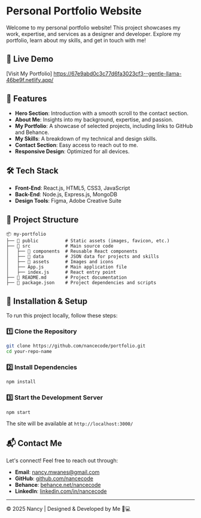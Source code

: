 # Personal Portfolio Website

Welcome to my personal portfolio website! This project showcases my work, expertise, and services as a designer and developer. Explore my portfolio, learn about my skills, and get in touch with me!

## 🚀 Live Demo
[Visit My Portfolio] https://67e9abd0c3c77d6fa3023cf3--gentle-llama-46be9f.netlify.app/ 

## 📌 Features
- **Hero Section**: Introduction with a smooth scroll to the contact section.
- **About Me**: Insights into my background, expertise, and passion.
- **My Portfolio**: A showcase of selected projects, including links to GitHub and Behance.
- **My Skills**: A breakdown of my technical and design skills.
- **Contact Section**: Easy access to reach out to me.
- **Responsive Design**: Optimized for all devices.

## 🛠️ Tech Stack
- **Front-End**: React.js, HTML5, CSS3, JavaScript
- **Back-End**: Node.js, Express.js, MongoDB
- **Design Tools**: Figma, Adobe Creative Suite

## 📂 Project Structure
```
📦 my-portfolio
├── 📁 public          # Static assets (images, favicon, etc.)
├── 📁 src             # Main source code
│   ├── 📁 components  # Reusable React components
│   ├── 📁 data        # JSON data for projects and skills
│   ├── 📁 assets      # Images and icons
│   ├── App.js        # Main application file
│   ├── index.js      # React entry point
├── 📄 README.md       # Project documentation
├── 📄 package.json    # Project dependencies and scripts
```

## 🔧 Installation & Setup
To run this project locally, follow these steps:

### 1️⃣ Clone the Repository
```sh
git clone https://github.com/nancecode/portfolio.git
cd your-repo-name
```

### 2️⃣ Install Dependencies
```sh
npm install
```

### 3️⃣ Start the Development Server
```sh
npm start
```
The site will be available at `http://localhost:3000/`

## 📬 Contact Me
Let's connect! Feel free to reach out through:
- **Email**: nancy.mwanes@gmail.com
- **GitHub**: [github.com/nancecode](https://github.com/nancecode)
- **Behance**: [behance.net/nancecode](https://www.behance.net/nancecode)
- **LinkedIn**: [linkedin.com/in/nancecode](https://www.linkedin.com/in/nancecode)

---
© 2025 Nancy | Designed & Developed by Me 🎨💻

